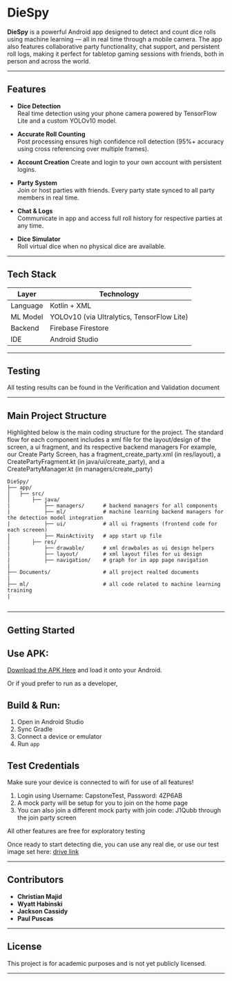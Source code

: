 # DieSpy

**DieSpy** is a powerful Android app designed to detect and count dice rolls using machine learning — all in real time through a mobile camera. The app also features collaborative party functionality, chat support, and persistent roll logs, making it perfect for tabletop gaming sessions with friends, both in person and across the world.

---

## Features

- **Dice Detection**  
  Real time detection using your phone camera powered by TensorFlow Lite and a custom YOLOv10 model.

- **Accurate Roll Counting**  
  Post processing ensures high confidence roll detection (95%+ accuracy using cross referencing over multiple frames).

- **Account Creation**
  Create and login to your own account with persistent logins.  

- **Party System**  
  Join or host parties with friends. Every party state synced to all party members in real time.

- **Chat & Logs**  
  Communicate in app and access full roll history for respective parties at any time.

- **Dice Simulator**  
  Roll virtual dice when no physical dice are available.

---

## Tech Stack

| Layer | Technology |
|------|-------------|
| Language | Kotlin + XML |
| ML Model | YOLOv10 (via Ultralytics, TensorFlow Lite) |
| Backend | Firebase Firestore |
| IDE | Android Studio |

---

## Testing

All testing results can be found in the Verification and Validation document

---

## Main Project Structure

Highlighted below is the main coding structure for the project.
The standard flow for each component includes a xml file for the layout/design of the screen, a ui fragment, and its respective backend managers
For example, our Create Party Screen, has a fragment_create_party.xml (in res/layout), a CreatePartyFragment.kt (in java/ui/create_party), and a CreatePartyManager.kt (in managers/create_party)

```
DieSpy/
├── app/
│   ├── src/
│       ├── java/
|           ├── managers/      # backend managers for all components
|           ├── ml/            # machine learning backend managers for the detection model integration
|           ├── ui/            # all ui fragments (frontend code for each screeen)
|           ├── MainActivity   # app start up file
│       ├── res/
|           ├── drawable/      # xml drawbales as ui design helpers
|           ├── layout/        # xml layout files for ui design
|           ├── navigation/    # graph for in app page navigation
|
├── Documents/                 # all project realted documents
|
├── ml/                        # all code related to machine learning training
|


```

---

##  Getting Started

## Use APK:

[Download the APK Here](https://github.com/puscasp-mcmaster/DieSpy/releases/tag/v1.0.0) and load it onto your Android.

Or if youd prefer to run as a developer,

## Build & Run:
1. Open in Android Studio
2. Sync Gradle
3. Connect a device or emulator
4. Run `app`


## Test Credentials
Make sure your device is connected to wifi for use of all features!

1. Login using Username: CapstoneTest, Password: 4ZP6AB
2. A mock party will be setup for you to join on the home page
3. You can also join a different mock party with join code: J1Qubb through the join party screen

All other features are free for exploratory testing

Once ready to start detecting die, you can use any real die, or use our test image set here: [drive link](https://drive.google.com/drive/folders/1QGVqBwHcTLTuscgx2YIgEt5LUxCrjM93?usp=drive_link)

---

## Contributors

- **Christian Majid**
- **Wyatt Habinski**
- **Jackson Cassidy**
- **Paul Puscas**

---

## License

This project is for academic purposes and is not yet publicly licensed.

---
